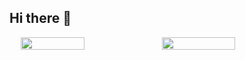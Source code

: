 ## Hi there 👋
<div style="display: flex; justify-content: center;">
  <img src="https://github-readme-stats.vercel.app/api?username=yiaoBang&show_icons=true&theme=transparent" style="width: 45%;" />
  <img src="https://github-readme-stats.vercel.app/api/top-langs/?username=yiaoBang&layout=compact&langs_count=6&text_color=000&icon_color=fff&theme=graywhite" style="width: 48%;" />
</div>
<!--
**yiaoBang/yiaoBang** is a ✨ _special_ ✨ repository because its `README.md` (this file) appears on your GitHub profile.

Here are some ideas to get you started:

- 🔭 I’m currently working on ...
- 🌱 I’m currently learning ...
- 👯 I’m looking to collaborate on ...
- 🤔 I’m looking for help with ...
- 💬 Ask me about ...
- 📫 How to reach me: ...
- 😄 Pronouns: ...
- ⚡ Fun fact: ...
-->
